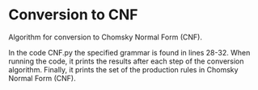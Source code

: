 # Conversion to CNF
Algorithm for conversion to Chomsky Normal Form (CNF).

In the code CNF.py the specified grammar is found in lines 28-32.
When running the code, it prints the results after each step of the conversion algorithm.
Finally, it prints the set of the production rules in Chomsky Normal Form (CNF).
